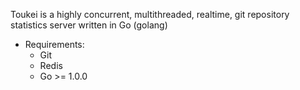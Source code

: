 Toukei is a highly concurrent, multithreaded, realtime, git repository statistics server written in Go (golang)

* Requirements:
	* Git
	* Redis
	* Go >= 1.0.0